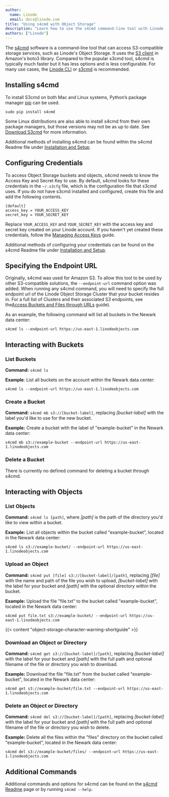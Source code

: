 ```yaml
---
author:
  name: Linode
  email: docs@linode.com
title: "Using s4cmd with Object Storage"
description: "Learn how to use the s4cmd command-line tool with Linode's Object Storage."
authors: ["Linode"]
---
```


The [s4cmd](https://github.com/bloomreach/s4cmd) software is a command-line tool that can access S3-compatible storage services, such as Linode's Object Storage. It uses the [S3 client](https://boto3.amazonaws.com/v1/documentation/api/latest/reference/services/s3.html) in Amazon's boto3 library. Compared to the popular s3cmd tool, s4cmd is typically much faster but it has less options and is less configurable. For many use cases, the [Linode CLI](/docs/products/storage/object-storage/guides/linode-cli) or [s3cmd](/docs/products/storage/object-storage/guides/s3cmd) is recommended.

## Installing s4cmd

To install S3cmd on both Mac and Linux systems, Python’s package manager [pip](/docs/guides/how-to-manage-packages-and-virtual-environments-on-linux/) can be used.

    sudo pip install s4cmd

Some Linux distributions are also able to install s4cmd from their own package managers, but those versions may not be as up to date. See [Download S3cmd](https://s3tools.org/download) for more information.

Additional methods of installing s4cmd can be found within the s4cmd Readme file under [Installation and Setup](https://github.com/bloomreach/s4cmd#installation-and-setup).

## Configuring Credentials

To access Object Storage buckets and objects, s4cmd needs to know the Access Key and Secret Key to use. By default, s4cmd looks for these credentials in the `~/.s3cfg` file, which is the configuration file that s3cmd uses. If you do not have s3cmd installed and configured, create this file and add the following contents.

```file {title="~/.s3cfg"}
[default]
access_key = YOUR_ACCESS_KEY
secret_key = YOUR_SECRET_KEY
```

Replace `YOUR_ACCESS_KEY` and `YOUR_SECRET_KEY` with the access key and secret key created on your Linode account. If you haven't yet created these credentials, follow the [Managing Access Keys](/docs/products/storage/object-storage/guides/access-keys/) guide.

Additional methods of configuring your credentials can be found on the s4cmd Readme file under [Installation and Setup](https://github.com/bloomreach/s4cmd#installation-and-setup).

## Specifying the Endpoint URL

Originally, s4cmd was used for Amazon S3. To allow this tool to be used by other S3-compatible solutions, the `--endpoint-url` command option was added. When running any s4cmd command, you will need to specify the full endpoint url of the Linode Object Storage Cluster that your bucket resides in. For a full list of Clusters and their associated S3 endpoints, see the[Access Buckets and Files through URLs](/docs/products/storage/object-storage/guides/urls/) guide).

As an example, the following command will list all buckets in the Newark data center:

    s4cmd ls --endpoint-url https://us-east-1.linodeobjects.com

## Interacting with Buckets

### List Buckets

**Command:** `s4cmd ls`

**Example**: List all buckets on the account within the Newark data center:

    s4cmd ls --endpoint-url https://us-east-1.linodeobjects.com

### Create a Bucket

**Command:** `s4cmd mb s3://[bucket-label]`, replacing *[bucket-label]* with the label you'd like to use for the new bucket.

**Example:** Create a bucket with the label of "example-bucket" in the Newark data center:

    s4cmd mb s3://example-bucket --endpoint-url https://us-east-1.linodeobjects.com

### Delete a Bucket

There is currently no defined command for deleting a bucket through s4cmd.

## Interacting with Objects

### List Objects

**Command:** `s4cmd ls [path]`, where *[path]* is the path of the directory you'd like to view within a bucket.

**Example:** List all objects within the bucket called "example-bucket", located in the Newark data center:

    s4cmd ls s3://example-bucket/ --endpoint-url https://us-east-1.linodeobjects.com

### Upload an Object

**Command:** `s4cmd put [file] s3://[bucket-label]/[path]`, replacing *[file]* with the name and path of the file you wish to upload, *[bucket-label]* with the label for your bucket and *[path]* with the optional directory within the bucket.

**Example:** Upload the file "file.txt" to the bucket called "example-bucket", located in the Newark data center:

    s4cmd put file.txt s3://example-bucket/ --endpoint-url https://us-east-1.linodeobjects.com

{{< content "object-storage-character-warning-shortguide" >}}

### Download an Object or Directory

**Command:** `s4cmd get s3://[bucket-label]/[path]`, replacing *[bucket-label]* with the label for your bucket and *[path]* with the full path and optional filename of the file or directory you wish to download.

**Example:** Download the file "file.txt" from the bucket called "example-bucket", located in the Newark data center:

    s4cmd get s3://example-bucket/file.txt --endpoint-url https://us-east-1.linodeobjects.com

### Delete an Object or Directory

**Command:** `s4cmd del s3://[bucket-label]/[path]`, replacing *[bucket-label]* with the label for your bucket and *[path]* with the full path and optional filename of the file or directory you wish to delete.

**Example:** Delete all the files within the "files" directory on the bucket called "example-bucket", located in the Newark data center:

    s4cmd del s3://example-bucket/files/ --endpoint-url https://us-east-1.linodeobjects.com

## Additional Commands

Additional commands and options for s4cmd can be found on the [s4cmd Readme](https://github.com/bloomreach/s4cmd) page or by running `s4cmd --help`.